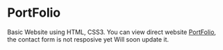# PortFolio
Basic Website using HTML, CSS3. 
You can view direct website [PortFolio](https://harshilsportfolio.netlify.app), the contact form is not resposive yet
Will soon update it.

